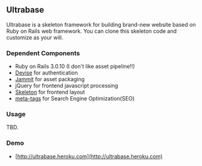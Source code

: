 ## Ultrabase

Ultrabase is a skeleton framework for building brand-new website based on Ruby on Rails web framework. You can clone this skeleton code and customize as your will.

### Dependent Components

- Ruby on Rails 3.0.10 (I don't like asset pipeline!!)
- [Devise](https://github.com/plataformatec/devise) for authentication
- [Jammit](http://documentcloud.github.com/jammit/) for asset packaging
- jQuery for frontend javascript processing
- [Skeleton](http://www.getskeleton.com/) for frontend layout
- [meta-tags](https://github.com/kpumuk/meta-tags) for Search Engine Optimization(SEO)

### Usage

TBD.


### Demo

- [http://ultrabase.heroku.com](http://ultrabase.heroku.com)

